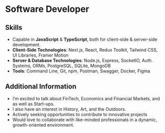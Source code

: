 # Software Developer

## Skills
- Capable in **JavaScript** & **TypeScript**, both for client-side & server-side development.
- **Client-Side Technologies**: Next.js, React, Redux Toolkit, Tailwind CSS, UI Libraries, Framer Motion
- **Server & Database Technologies**: Node.js, Express, SocketIO, Auth. Systems, ORMs, PostgreSQL, SQLite, MongoDB
- **Tools**: Command Line, Git, npm, Postman, Swagger, Docker, Figma

## Additional Information
- I’m excited to talk about FinTech, Economics and Financial Markets, and as well as Start-ups.
- I also have an interest in History, Art, and the Outdoors.
- Actively seeking opportunities to contribute to innovative projects 
- Would love to collaborate with like-minded professionals in a dynamic, growth-oriented environment.
